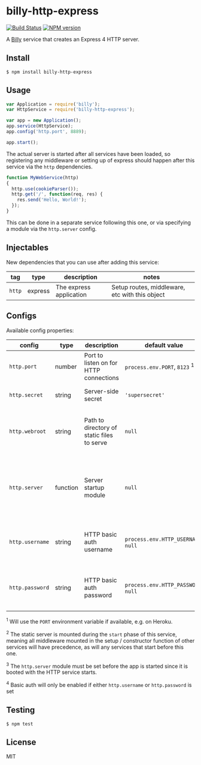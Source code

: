 # billy-http-express

[![Build Status](https://travis-ci.org/bvalosek/billy-http-express.png?branch=master)](https://travis-ci.org/bvalosek/billy-http-express)
[![NPM version](https://badge.fury.io/js/billy-http-express.png)](http://badge.fury.io/js/billy-http-express)

A [Billy](https://github.com/bvalosek/billy) service that creates an
Express 4 HTTP server.

## Install

```
$ npm install billy-http-express
```

## Usage

```javascript
var Application = require('billy');
var HttpService = require('billy-http-express');

var app = new Application();
app.service(HttpService);
app.config('http.port', 8889);

app.start();
```

The actual server is started after all services have been loaded, so
registering any middleware or setting up of express should happen after this
service via the `http` dependencies.

```javascript
function MyWebService(http)
{
  http.use(cookieParser());
  http.get('/', function(req, res) {
    res.send('Hello, World!');
  });
}
```

This can be done in a separate service following this one, or via specifying a
module via the `http.server` config.

## Injectables

New dependencies that you can use after adding this service:

 tag | type |description | notes
-----|------|------------|-------
`http` | express | The express application | Setup routes, middleware, etc with this object

## Configs

Available config properties:

 config | type | description | default value | notes
--------|------|-------------|---------------|------
 `http.port` | number | Port to listen on for HTTP connections | `process.env.PORT`, `8123` <sup>1</sup> |
 `http.secret` | string | Server-side secret | `'supersecret'` | Used for securing cookies.
 `http.webroot` | string | Path to directory of static files to serve | `null` | Optional. If not set, will not start the static server. <sup>2</sup>
 `http.server` | function | Server startup module | `null` | Optional IoC-injected module to start when the server is created. <sup>3</sup>
 `http.username` | string | HTTP basic auth username | `process.env.HTTP_USERNAME`, `null` | If null, any username will be accepted. <sup>4</sup>
 `http.password` | string | HTTP basic auth password | `process.env.HTTP_PASSWORD`, `null` | If null, any password will be accepted. <sup>4</sup>

<sup>1</sup> Will use the `PORT` environment variable if available, e.g. on Heroku.

<sup>2</sup> The static server is mounted during the `start` phase of this
service, meaning all middleware mounted in the setup / constructor function of
other services will have precedence, as will any services that start before this
one.

<sup>3</sup> The `http.server` module must be set before the app is started
since it is booted with the HTTP service starts.

<sup>4</sup> Basic auth will only be enabled if either `http.username` or
`http.password` is set

## Testing

```
$ npm test
```

## License

MIT
